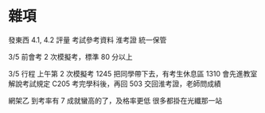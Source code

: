 # 雜項
發東西
4.1, 4.2 評量
考試參考資料
淮考證
統一保管

3/5 前會考 2 次模擬考，標準 80 分以上

3/5 行程
上午第 2 次模擬考
1245 把同學帶下去，有考生休息區
1310 會先進教室解說考試規定
C205 考完學科後，再回 503 交回淮考證，老師問成績

網架乙
到考率有 7 成就蠻高的了，及格率更低
很多都掛在光纖那一站

